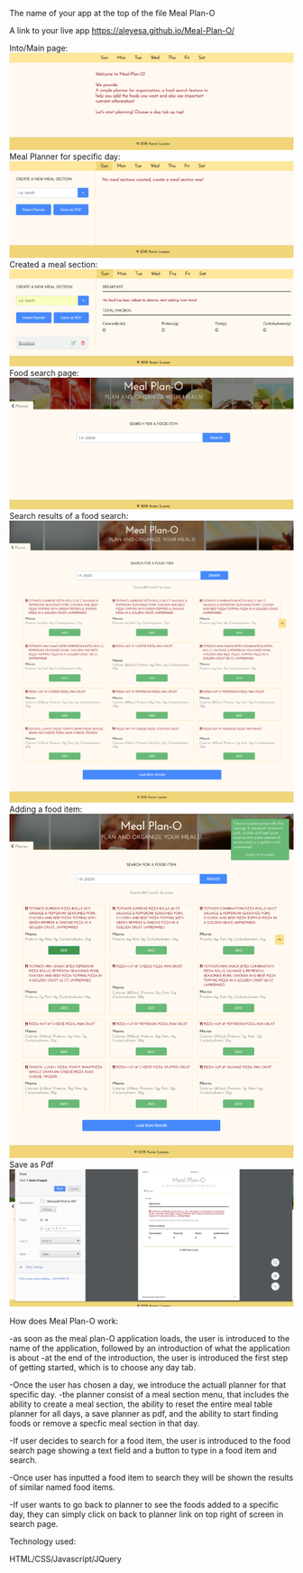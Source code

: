 The name of your app at the top of the file
Meal Plan-O

A link to your live app
https://aleyesa.github.io/Meal-Plan-O/

Into/Main page:
  ![alt text](https://github.com/aleyesa/Meal-Plan-O/blob/master/readMeImg/mainPage.png)
Meal Planner for specific day:
  ![alt text](https://github.com/aleyesa/Meal-Plan-O/blob/master/readMeImg/plannerPageForSunday.png)
Created a meal section:
  ![alt text](https://github.com/aleyesa/Meal-Plan-O/blob/master/readMeImg/addedBreakfastMealSection.png)
Food search page:
  ![alt text](https://github.com/aleyesa/Meal-Plan-O/blob/master/readMeImg/foodSearchPage.png)
Search results of a food search:
  ![alt text](https://github.com/aleyesa/Meal-Plan-O/blob/master/readMeImg/pizzaSearch.png)
Adding a food item:
  ![alt text](https://github.com/aleyesa/Meal-Plan-O/blob/master/readMeImg/addedFoodItem.png)
Save as Pdf
  ![alt text](https://github.com/aleyesa/Meal-Plan-O/blob/master/readMeImg/pdfFriendly.png)

How does Meal Plan-O work:

-as soon as the meal plan-O application loads, the user is introduced to the name of the application,
followed by an introduction of what the application is about
-at the end of the introduction, the user is introduced the first step of getting started,
which is to choose any day tab.

-Once the user has chosen a day, we introduce the actuall planner for that specific day.
-the planner consist of a meal section menu, that includes the ability to create a meal section,
the ability to reset the entire meal table planner for all days, a save planner as pdf,
and the ability to start finding foods or remove a specfic meal section in that day.

-If user decides to search for a food item, the user is introduced to the food search page showing a text field and a button to type in a food item and search.

-Once user has inputted a food item to search they will be shown the results of similar named food items.

-If user wants to go back to planner to see the foods added to a specific day, they can simply click on back to planner link on top right of screen in search page.


Technology used:

HTML/CSS/Javascript/JQuery

